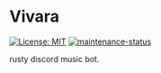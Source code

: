 # Vivara

[![License: MIT](https://img.shields.io/badge/License-MIT-yellow.svg)](https://github.com/Nanai10a/icey_pudding/blob/master/LICENSE)
[![maintenance-status](https://img.shields.io/badge/maintenance-passively--maintained-yellowgreen.svg)](#)

rusty discord music bot.
